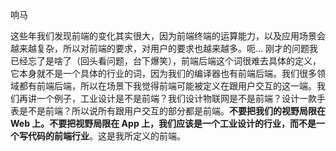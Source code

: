 响马

这些年我们发现前端的变化其实很大，因为前端终端的运算能力，以及应用场景会越来越复杂，所以对前端的要求，对用户的要求也越来越多。呃... 刚才的问题我已经忘了是啥了（回头看问题，台下爆笑），前端后端这个词很难去具体的定义，它本身就不是一个具体的行业的词，因为我们的编译器也有前端后端。我们很多领域都有前端后端，所以在场景下我觉得前端可能被定义在跟用户交互的这一端。我们再讲一个例子，工业设计是不是前端？我们设计物联网是不是前端？设计一款手表是不是前端？所以说所有跟用户交互的部分都是前端。**不要把我们的视野局限在 Web 上。不要把视野局限在 App 上，我们应该是一个工业设计的行业，而不是一个写代码的前端行业**。这是我所定义的前端。